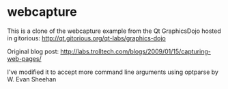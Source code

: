 webcapture
===

This is a clone of the webcapture example from the Qt GraphicsDojo hosted in gitorious:
  http://qt.gitorious.org/qt-labs/graphics-dojo

Original blog post:
  http://labs.trolltech.com/blogs/2009/01/15/capturing-web-pages/

I've modified it to accept more command line arguments using optparse by W. Evan Sheehan

